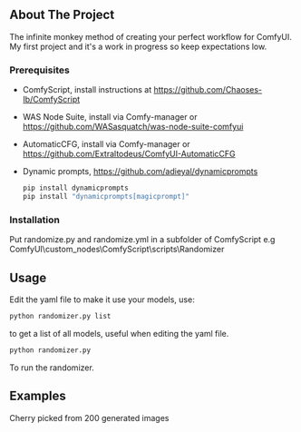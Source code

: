 ## About The Project
The infinite monkey method of creating your perfect workflow for ComfyUI. My first project and it's a work in progress so keep expectations low.

### Prerequisites
* ComfyScript, install instructions at https://github.com/Chaoses-Ib/ComfyScript
* WAS Node Suite, install via Comfy-manager or https://github.com/WASasquatch/was-node-suite-comfyui
* AutomaticCFG, install via Comfy-manager or https://github.com/Extraltodeus/ComfyUI-AutomaticCFG
* Dynamic prompts, https://github.com/adieyal/dynamicprompts

  ```sh
  pip install dynamicprompts
  pip install "dynamicprompts[magicprompt]"
  ```

### Installation
Put randomize.py and randomize.yml in a subfolder of ComfyScript
e.g ComfyUI\custom_nodes\ComfyScript\scripts\Randomizer

## Usage
Edit the yaml file to make it use your models, use:
```sh
python randomizer.py list
```
to get a list of all models, useful when editing the yaml file.
```sh
python randomizer.py
```
To run the randomizer.

## Examples
Cherry picked from 200 generated images

